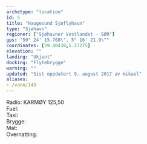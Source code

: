 ```yaml
---
archetype: "location"
id: 5
title: "Haugesund Sjøflyhavn"
type: "Sjøhavn"
regioner: ["Sjøhavner Vestlandet - SØR"]
gps: "59° 24' 15.768\", 5° 16' 21.9\""
coordinates: [59.40438,5.27275]
elevation: ""
landing: "Ukjent"
docking: "Flytebrygge"
warning: ""
updated: "Sist oppdatert 9. august 2017 av mikael"
aliases:
- /vann/143
---
```


Radio:  KARMØY 125,50\
Fuel:\
Taxi:\
Brygge:\
Mat:\
Overnatting:
